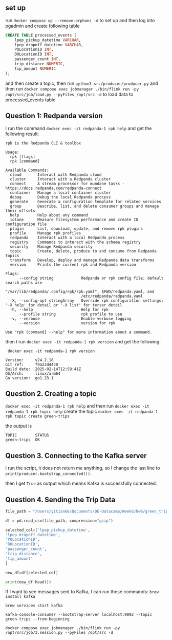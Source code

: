 ## set up 

run `docker compose up --remove-orphans -d` to set up
and then log into pgadmin and create following table 

```SQL
CREATE TABLE processed_events (
    lpep_pickup_datetime VARCHAR,
    lpep_dropoff_datetime VARCHAR,
    PULocationID INT,
    DOLocationID INT,
    passenger_count INT,
    trip_distance NUMERIC,
    tip_amount NUMERIC
);
```
and then create a topic, then run `python3 src/producer/producer.py`
and then run `docker compose exec jobmanager ./bin/flink run -py /opt/src/job/load.py --pyFiles /opt/src -d` to load data to processed_events table


## Question 1: Redpanda version
I run the command `docker exec -it redpanda-1 rpk help` and get the following result:

```ssh
rpk is the Redpanda CLI & toolbox

Usage:
  rpk [flags]
  rpk [command]

Available Commands:
  cloud       Interact with Redpanda cloud
  cluster     Interact with a Redpanda cluster
  connect     A stream processor for mundane tasks - https://docs.redpanda.com/redpanda-connect
  container   Manage a local container cluster
  debug       Debug the local Redpanda process
  generate    Generate a configuration template for related services
  group       Describe, list, and delete consumer groups and manage their offsets
  help        Help about any command
  iotune      Measure filesystem performance and create IO configuration file
  plugin      List, download, update, and remove rpk plugins
  profile     Manage rpk profiles
  redpanda    Interact with a local Redpanda process
  registry    Commands to interact with the schema registry
  security    Manage Redpanda security
  topic       Create, delete, produce to and consume from Redpanda topics
  transform   Develop, deploy and manage Redpanda data transforms
  version     Prints the current rpk and Redpanda version

Flags:
      --config string            Redpanda or rpk config file; default search paths are
                                 "/var/lib/redpanda/.config/rpk/rpk.yaml", $PWD/redpanda.yaml, and
                                 /etc/redpanda/redpanda.yaml
  -X, --config-opt stringArray   Override rpk configuration settings; '-X help' for detail or '-X list' for terser detail
  -h, --help                     Help for rpk
      --profile string           rpk profile to use
  -v, --verbose                  Enable verbose logging
      --version                  version for rpk

Use "rpk [command] --help" for more information about a command.
```

then I run `docker exec -it redpanda-1 rpk version` and get the following:
```ssh
 docker exec -it redpanda-1 rpk version

Version:     v24.2.18
Git ref:     f9a22d4430
Build date:  2025-02-14T12:59:41Z
OS/Arch:     linux/arm64
Go version:  go1.23.1
```

## Question 2. Creating a topic

`docker exec -it redpanda-1 rpk help` and then run `docker exec -it redpanda-1 rpk topic help`
create the topic `docker exec -it redpanda-1 rpk topic create green-trips`

the output is 
```ssh
TOPIC        STATUS
green-trips  OK
```

## Question 3. Connecting to the Kafka server
I run the script, it does not return me anything, so I change the last line to `print(producer.bootstrap_connected())`.

then I get `True` as output which means Kafka is successfully connected.

## Question 4. Sending the Trip Data

```python
file_path = "/Users/yitian66/Documents/DE-Datacamp/Week6/hw6/green_tripdata_2019-10.csv.gz"

df = pd.read_csv(file_path, compression="gzip")

selected_col=['lpep_pickup_datetime',
'lpep_dropoff_datetime',
'PULocationID',
'DOLocationID',
'passenger_count',
'trip_distance',
'tip_amount'
]

new_df=df[selected_col]

print(new_df.head())
```
If I want to see messages sent to Kafka, I can run these commands:
`brew install kafka`

`brew services start kafka`

`kafka-console-consumer --bootstrap-server localhost:9092 --topic green-trips --from-beginning`

`docker compose exec jobmanager ./bin/flink run -py /opt/src/job/3.session.py --pyFiles /opt/src -d`
